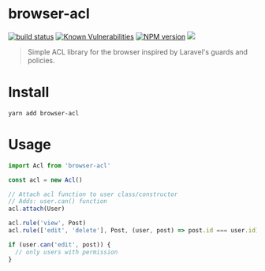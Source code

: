 # browser-acl 

[![build status](http://img.shields.io/travis/mblarsen/browser-acl.svg)](http://travis-ci.org/mblarsen/browser-acl) 
[![Known Vulnerabilities](https://snyk.io/test/github/mblarsen/browser-acl/badge.svg)](https://snyk.io/test/github/mblarsen/browser-acl) 
[![NPM version](http://img.shields.io/npm/v/browser-acl.svg)](https://www.npmjs.com/package/browser-acl/) [![](https://img.shields.io/npm/dm/browser-acl.svg)](https://www.npmjs.com/package/browser-acl/)

> Simple ACL library for the browser inspired by Laravel's guards and policies.

# Install

```
yarn add browser-acl
```

# Usage

```javascript
import Acl from 'browser-acl'

const acl = new Acl()

// Attach acl function to user class/constructor
// Adds: user.can() function
acl.attach(User)

acl.rule('view', Post)
acl.rule(['edit', 'delete'], Post, (user, post) => post.id === user.id)

if (user.can('edit', post)) {
  // only users with permission
}
```

